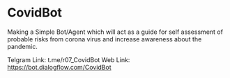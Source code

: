 # CovidBot

Making a Simple Bot/Agent which will act as a guide for self assessment of probable risks from corona virus and increase awareness about the pandemic.

Telgram Link: t.me/r07_CovidBot
Web Link: https://bot.dialogflow.com/CovidBot
